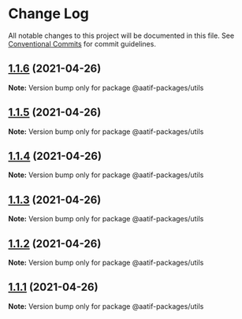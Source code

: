 # Change Log

All notable changes to this project will be documented in this file.
See [Conventional Commits](https://conventionalcommits.org) for commit guidelines.

## [1.1.6](https://github.com/aatifbandey/mono-react/compare/@aatif-packages/utils@1.1.5...@aatif-packages/utils@1.1.6) (2021-04-26)

**Note:** Version bump only for package @aatif-packages/utils





## [1.1.5](https://github.com/aatifbandey/mono-react/compare/@aatif-packages/utils@1.1.4...@aatif-packages/utils@1.1.5) (2021-04-26)

**Note:** Version bump only for package @aatif-packages/utils





## [1.1.4](https://github.com/aatifbandey/mono-react/compare/@aatif-packages/utils@1.1.3...@aatif-packages/utils@1.1.4) (2021-04-26)

**Note:** Version bump only for package @aatif-packages/utils





## [1.1.3](https://github.com/aatifbandey/mono-react/compare/@aatif-packages/utils@1.1.2...@aatif-packages/utils@1.1.3) (2021-04-26)

**Note:** Version bump only for package @aatif-packages/utils





## [1.1.2](https://github.com/aatifbandey/mono-react/compare/@aatif-packages/utils@1.1.1...@aatif-packages/utils@1.1.2) (2021-04-26)

**Note:** Version bump only for package @aatif-packages/utils





## [1.1.1](https://github.com/aatifbandey/mono-react/compare/@aatif-packages/utils@1.1.0...@aatif-packages/utils@1.1.1) (2021-04-26)

**Note:** Version bump only for package @aatif-packages/utils
